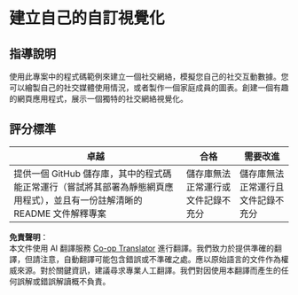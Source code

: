 <!--
CO_OP_TRANSLATOR_METADATA:
{
  "original_hash": "e56df4c0f49357e30ac8fc77aa439dd4",
  "translation_date": "2025-08-25T18:02:45+00:00",
  "source_file": "3-Data-Visualization/13-meaningful-visualizations/assignment.md",
  "language_code": "tw"
}
-->
# 建立自己的自訂視覺化

## 指導說明

使用此專案中的程式碼範例來建立一個社交網絡，模擬您自己的社交互動數據。您可以繪製自己的社交媒體使用情況，或者製作一個家庭成員的圖表。創建一個有趣的網頁應用程式，展示一個獨特的社交網絡視覺化。

## 評分標準

卓越 | 合格 | 需要改進
--- | --- | --- |
提供一個 GitHub 儲存庫，其中的程式碼能正常運行（嘗試將其部署為靜態網頁應用程式），並且有一份註解清晰的 README 文件解釋專案 | 儲存庫無法正常運行或文件記錄不充分 | 儲存庫無法正常運行且文件記錄不充分

**免責聲明**：  
本文件使用 AI 翻譯服務 [Co-op Translator](https://github.com/Azure/co-op-translator) 進行翻譯。我們致力於提供準確的翻譯，但請注意，自動翻譯可能包含錯誤或不準確之處。應以原始語言的文件作為權威來源。對於關鍵資訊，建議尋求專業人工翻譯。我們對因使用本翻譯而產生的任何誤解或錯誤解讀概不負責。